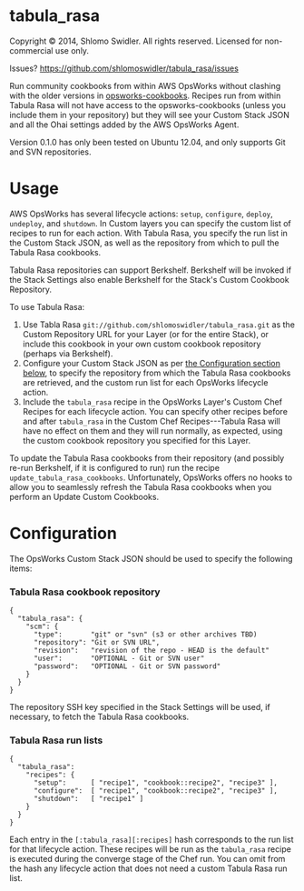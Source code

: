 tabula_rasa
===========

Copyright &copy; 2014, Shlomo Swidler. All rights reserved. 
Licensed for non-commercial use only.

Issues? https://github.com/shlomoswidler/tabula_rasa/issues

Run community cookbooks from within AWS OpsWorks without clashing with the older versions in [opsworks-cookbooks](https://github.com/aws/opsworks-cookbooks). Recipes run from within Tabula Rasa will not have access to the opsworks-cookbooks (unless you include them in your repository) but they will see your Custom Stack JSON and all the Ohai settings added by the AWS OpsWorks Agent.

Version 0.1.0 has only been tested on Ubuntu 12.04, and only supports Git and SVN repositories.

# Usage
AWS OpsWorks has several lifecycle actions: `setup`, `configure`, `deploy`, `undeploy`, and `shutdown`. In Custom layers you can specify the custom list of recipes to run for each action. With Tabula Rasa, you specify the run list in the Custom Stack JSON, as well as the repository from which to pull the Tabula Rasa cookbooks.

Tabula Rasa repositories can support Berkshelf. Berkshelf will be invoked if the Stack Settings also enable Berkshelf for the Stack's Custom Cookbook Repository.

To use Tabula Rasa:

1. Use Tabla Rasa `git://github.com/shlomoswidler/tabula_rasa.git` as the Custom Repository URL for your Layer (or for the entire Stack), or include this cookbook in your own custom cookbook repository (perhaps via Berkshelf).
2. Configure your Custom Stack JSON as per [the Configuration section below](#configuration), to specify the repository from which the Tabula Rasa cookbooks are retrieved, and the custom run list for each OpsWorks lifecycle action.
3. Include the `tabula_rasa` recipe in the OpsWorks Layer's Custom Chef Recipes for each lifecycle action. You can specify other recipes before and after `tabula_rasa` in the Custom Chef Recipes---Tabula Rasa will have no effect on them and they will run normally, as expected, using the custom cookbook repository you specified for this Layer.

To update the Tabula Rasa cookbooks from their repository (and possibly re-run Berkshelf, if it is configured to run) run the recipe `update_tabula_rasa_cookbooks`. Unfortunately, OpsWorks offers no hooks to allow you to seamlessly refresh the Tabula Rasa cookbooks when you perform an Update Custom Cookbooks.

# Configuration
The OpsWorks Custom Stack JSON should be used to specify the following items:

### Tabula Rasa cookbook repository
```
{ 
  "tabula_rasa": {
    "scm": {
      "type":       "git" or "svn" (s3 or other archives TBD)
      "repository": "Git or SVN URL",
      "revision":   "revision of the repo - HEAD is the default"
      "user":       "OPTIONAL - Git or SVN user"
      "password":   "OPTIONAL - Git or SVN password"
    }
  }
}
```

The repository SSH key specified in the Stack Settings will be used, if necessary, to fetch the Tabula Rasa cookbooks.

### Tabula Rasa run lists
```
{
  "tabula_rasa":
    "recipes": {
      "setup":      [ "recipe1", "cookbook::recipe2", "recipe3" ],
      "configure":  [ "recipe1", "cookbook::recipe2", "recipe3" ],
      "shutdown":   [ "recipe1" ]
    }
  }
}
```

Each entry in the `[:tabula_rasa][:recipes]` hash corresponds to the run list for that lifecycle action. These recipes will be run as the `tabula_rasa` recipe is executed during the converge stage of the Chef run. You can omit from the hash any lifecycle action that does not need a custom Tabula Rasa run list.


